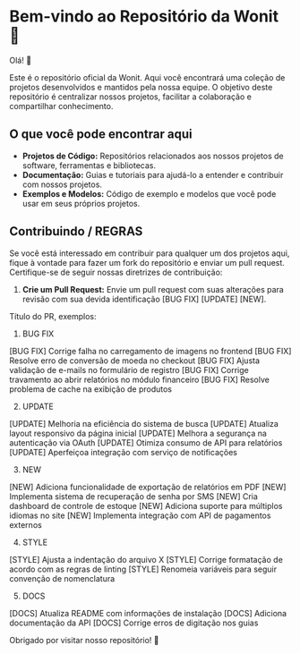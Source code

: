# Bem-vindo ao Repositório da Wonit 🎉

Olá! 👋

Este é o repositório oficial da Wonit. Aqui você encontrará uma coleção de projetos desenvolvidos e mantidos pela nossa equipe. O objetivo deste repositório é centralizar nossos projetos, facilitar a colaboração e compartilhar conhecimento.

## O que você pode encontrar aqui

- **Projetos de Código:** Repositórios relacionados aos nossos projetos de software, ferramentas e bibliotecas.
- **Documentação:** Guias e tutoriais para ajudá-lo a entender e contribuir com nossos projetos.
- **Exemplos e Modelos:** Código de exemplo e modelos que você pode usar em seus próprios projetos.

## Contribuindo / REGRAS

Se você está interessado em contribuir para qualquer um dos projetos aqui, fique à vontade para fazer um fork do repositório e enviar um pull request. Certifique-se de seguir nossas diretrizes de contribuição:

1. **Crie um Pull Request:** Envie um pull request com suas alterações para revisão com sua devida identificação [BUG FIX] [UPDATE] [NEW].

Título do PR, exemplos:

1. BUG FIX

[BUG FIX] Corrige falha no carregamento de imagens no frontend
[BUG FIX] Resolve erro de conversão de moeda no checkout
[BUG FIX] Ajusta validação de e-mails no formulário de registro
[BUG FIX] Corrige travamento ao abrir relatórios no módulo financeiro
[BUG FIX] Resolve problema de cache na exibição de produtos

2. UPDATE

[UPDATE] Melhoria na eficiência do sistema de busca
[UPDATE] Atualiza layout responsivo da página inicial
[UPDATE] Melhora a segurança na autenticação via OAuth
[UPDATE] Otimiza consumo de API para relatórios
[UPDATE] Aperfeiçoa integração com serviço de notificações

3. NEW

[NEW] Adiciona funcionalidade de exportação de relatórios em PDF
[NEW] Implementa sistema de recuperação de senha por SMS
[NEW] Cria dashboard de controle de estoque
[NEW] Adiciona suporte para múltiplos idiomas no site
[NEW] Implementa integração com API de pagamentos externos

4. STYLE

[STYLE] Ajusta a indentação do arquivo X
[STYLE] Corrige formatação de acordo com as regras de linting
[STYLE] Renomeia variáveis para seguir convenção de nomenclatura

5. DOCS

[DOCS] Atualiza README com informações de instalação
[DOCS] Adiciona documentação da API
[DOCS] Corrige erros de digitação nos guias

Obrigado por visitar nosso repositório! 🎉

